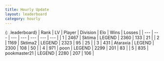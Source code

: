 ```yaml
---
title: Hourly Update
layout: leaderboard
category: hourly
---
```


{: .leaderboard}
| Rank | LV | Player | Division | Elo | Wins | Losses |
| --- | --- | --- | --- | --- | --- | --- |
| <span data-change="0">1</span> | 2467 | <span title="ID: 353063">Sktima</span> | LEGEND | <span data-change="0">2360</span> | <span data-change="0">133</span> | <span data-change="0">21</span> |
| <span data-change="1">2</span> | 1169 | <span title="ID: 402846">Sktima2</span> | LEGEND | <span data-change="0">2323</span> | <span data-change="0">95</span> | <span data-change="0">25</span> |
| <span data-change="1">3</span> | 431 | <span title="ID: 745153">Ataraxia</span> | LEGEND | <span data-change="0">2300</span> | <span data-change="0">108</span> | <span data-change="0">50</span> |
| <span data-change="-2">4</span> | 971 | <span title="ID: 540690">poon</span> | LEGEND | <span data-change="-35">2299</span> | <span data-change="1">201</span> | <span data-change="3">83</span> |
| <span data-change="0">5</span> | 835 | <span title="ID: 652474">pookmaster21</span> | LEGEND | <span data-change="6">2280</span> | <span data-change="1">207</span> | <span data-change="0">106</span> |